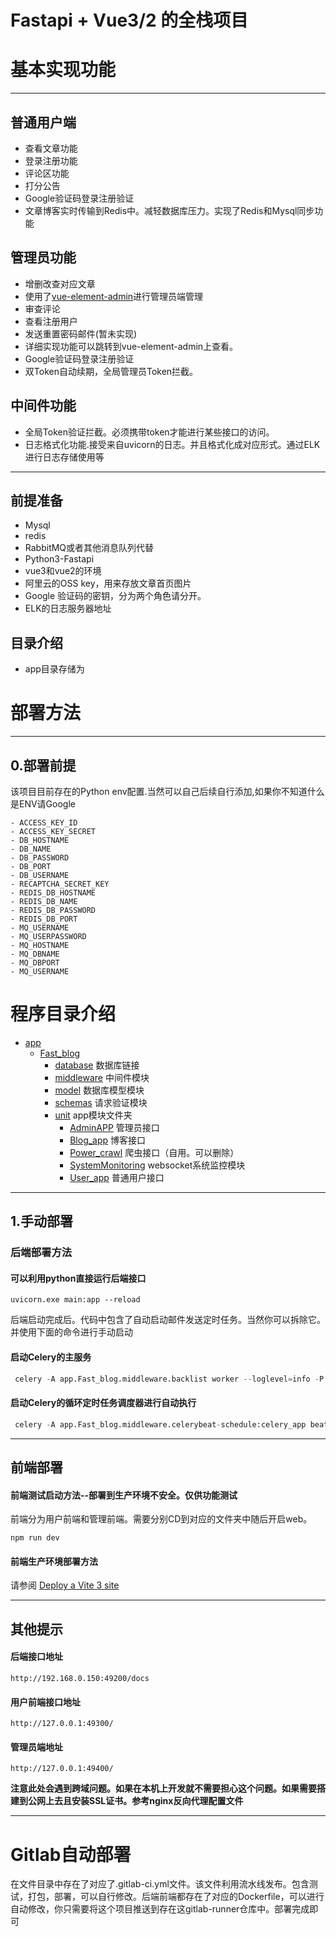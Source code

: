 # Fastapi + Vue3/2 的全栈项目

# 基本实现功能

---

## 普通用户端
* 查看文章功能
* 登录注册功能
* 评论区功能
* 打分公告
* Google验证码登录注册验证
* 文章博客实时传输到Redis中。减轻数据库压力。实现了Redis和Mysql同步功能

## 管理员功能

* 增删改查对应文章
* 使用了[vue-element-admin](https://github.com/PanJiaChen/vue-element-admin)进行管理员端管理
* 审查评论
* 查看注册用户
* 发送重置密码邮件(暂未实现)
* 详细实现功能可以跳转到vue-element-admin上查看。
* Google验证码登录注册验证
* 双Token自动续期，全局管理员Token拦截。

## 中间件功能
* 全局Token验证拦截。必须携带token才能进行某些接口的访问。
* 日志格式化功能.接受来自uvicorn的日志。并且格式化成对应形式。通过ELK进行日志存储使用等
---


## 前提准备

- Mysql
- redis
- RabbitMQ或者其他消息队列代替
- Python3-Fastapi
- vue3和vue2的环境
- 阿里云的OSS key，用来存放文章首页图片
- Google 验证码的密钥，分为两个角色请分开。
- ELK的日志服务器地址
## 目录介绍
* app目录存储为
# 部署方法

---

## 0.部署前提

该项目目前存在的Python env配置.当然可以自己后续自行添加,如果你不知道什么是ENV请Google
```
- ACCESS_KEY_ID
- ACCESS_KEY_SECRET
- DB_HOSTNAME
- DB_NAME
- DB_PASSWORD
- DB_PORT
- DB_USERNAME
- RECAPTCHA_SECRET_KEY
- REDIS_DB_HOSTNAME
- REDIS_DB_NAME
- REDIS_DB_PASSWORD
- REDIS_DB_PORT
- MQ_USERNAME
- MQ_USERPASSWORD
- MQ_HOSTNAME
- MQ_DBNAME
- MQ_DBPORT
- MQ_USERNAME
```
# 程序目录介绍

- [app](app)
  - [Fast_blog](/app/Fast_blog) 
    - [database](/app/Fast_blog/database) 数据库链接
    - [middleware](/app/Fast_blog/middleware) 中间件模块
    - [model](/app/Fast_blog/model) 数据库模型模块
    - [schemas](/app/Fast_blog/schemas) 请求验证模块
    - [unit](/app/Fast_blog/unit) app模块文件夹
      - [AdminAPP](/app/Fast_blog/unit/AdminApp) 管理员接口
      - [Blog_app](/app/Fast_blog/unit/Blog_app) 博客接口
      - [Power_crawl](/app/Fast_blog/unit/Power_Crawl) 爬虫接口（自用。可以删除）
      - [SystemMonitoring](/app/Fast_blog/unit/SystemMonitoring) websocket系统监控模块
      - [User_app](/app/Fast_blog/unit/User_app) 普通用户接口
        

---

## 1.手动部署  

### 后端部署方法

####  可以利用python直接运行后端接口

```
uvicorn.exe main:app --reload
```

后端启动完成后。代码中包含了自动启动邮件发送定时任务。当然你可以拆除它。并使用下面的命令进行手动启动

#### 启动Celery的主服务
``` python
 celery -A app.Fast_blog.middleware.backlist worker --loglevel=info -P eventlet
```
#### 启动Celery的循环定时任务调度器进行自动执行
``` python
 celery -A app.Fast_blog.middleware.celerybeat-schedule:celery_app beat
```
---

## 前端部署
#### 前端测试启动方法--部署到生产环境不安全。仅供功能测试
前端分为用户前端和管理前端。需要分别CD到对应的文件夹中随后开启web。
```
npm run dev
```
#### 前端生产环境部署方法

请参阅  [Deploy a Vite 3 site](https://developers.cloudflare.com/pages/framework-guides/deploy-a-vite3-project/)

---
## 其他提示

#### 后端接口地址

```
http://192.168.0.150:49200/docs
```

#### 用户前端接口地址

```
http://127.0.0.1:49300/
```

#### 管理员端地址

```
http://127.0.0.1:49400/
```

**注意此处会遇到跨域问题。如果在本机上开发就不需要担心这个问题。如果需要搭建到公网上去且安装SSL证书。参考nginx反向代理配置文件**

---
# Gitlab自动部署
在文件目录中存在了对应了.gitlab-ci.yml文件。该文件利用流水线发布。包含测试，打包，部署，可以自行修改。后端前端都存在了对应的Dockerfile，可以进行自动修改，你只需要将这个项目推送到存在这gitlab-runner仓库中。部署完成即可